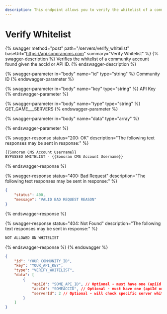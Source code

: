 ```yaml
---
description: This endpoint allows you to verify the whitelist of a community account.
---
```


# Verify Whitelist

{% swagger method="post" path="/servers/verify_whitelist" baseUrl="https://api.sonorancms.com" summary="Verify Whitelist" %}
{% swagger-description %}
Verifies the whitelist of a community account found given the accId or API ID.
{% endswagger-description %}

{% swagger-parameter in="body" name="id" type="string" %}
Community ID
{% endswagger-parameter %}

{% swagger-parameter in="body" name="key" type="string" %}
API Key
{% endswagger-parameter %}

{% swagger-parameter in="body" name="type" type="string" %}
GET\_GAME_\__SERVERS
{% endswagger-parameter %}

{% swagger-parameter in="body" name="data" type="array" %}

{% endswagger-parameter %}

{% swagger-response status="200: OK" description="The following text responses may be sent in response:" %}
```javascript
{{Sonoran CMS Account Username}}
BYPASSED WHITELIST - {{Sonoran CMS Account Username}}
```
{% endswagger-response %}

{% swagger-response status="400: Bad Request" description="The following text responses may be sent in response:" %}
```json
{
    "status": 400,
    "message": "VALID BAD REQUEST REASON"
}
```
{% endswagger-response %}

{% swagger-response status="404: Not Found" description="The following text responses may be sent in response:" %}
```javascript
NOT ALLOWED ON WHITELIST
```
{% endswagger-response %}
{% endswagger %}

```json
{
    "id": "YOUR_COMMUNITY_ID",
    "key": "YOUR_API_KEY",
    "type": "VERIFY_WHITELIST",
    "data": [
        {
            "apiId": "SOME_API_ID", // Optional - must have one (apiId or accId)
            "accId": "SOMEACCID", // Optional - must have one (apiId or accId)
            "serverId": 2 // Optional - will check specific server whitelist if specified
        }
    ]
}
```
